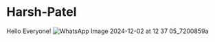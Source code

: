 # Harsh-Patel
Hello Everyone!
![WhatsApp Image 2024-12-02 at 12 37 05_7200859a](https://github.com/user-attachments/assets/fb1faad6-e482-4f16-9b70-83d2c099c7aa)
